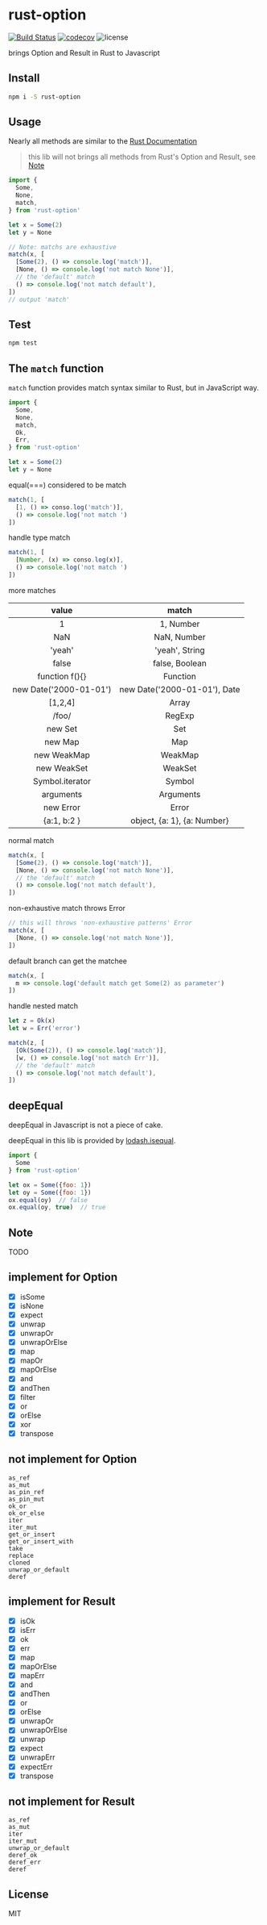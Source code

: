 # rust-option
[![Build Status](https://travis-ci.org/exoticknight/rust-option.svg?branch=master)](https://travis-ci.org/exoticknight/rust-option)
[![codecov](https://codecov.io/gh/exoticknight/rust-option/branch/master/graph/badge.svg)](https://codecov.io/gh/exoticknight/rust-option)
![license](https://img.shields.io/npm/l/rust-option.svg)

brings Option and Result in Rust to Javascript

## Install

```bash
npm i -S rust-option
```

## Usage

Nearly all methods are similar to the [Rust Documentation][option]

> this lib will not brings all methods from Rust's Option and Result, see [Note](#Note)

```javascript
import {
  Some,
  None,
  match,
} from 'rust-option'

let x = Some(2)
let y = None

// Note: matchs are exhaustive
match(x, [
  [Some(2), () => console.log('match')],
  [None, () => console.log('not match None')],
  // the 'default' match
  () => console.log('not match default'),
])
// output 'match'
```

[option]: https://doc.rust-lang.org/std/option/enum.Option.html

## Test

```bash
npm test
```

## The `match` function

`match` function provides match syntax similar to Rust, but in JavaScript way.

```javascript
import {
  Some,
  None,
  match,
  Ok,
  Err,
} from 'rust-option'

let x = Some(2)
let y = None
```

equal(===) considered to be match

```javascript
match(1, [
  [1, () => conso.log('match')],
  () => console.log('not match ')
])
```

handle type match

```javascript
match(1, [
  [Number, (x) => conso.log(x)],
  () => console.log('not match ')
])
```

more matches

**value**|**match**
:-----:|:-----:
1|1, Number
NaN|NaN, Number
'yeah'|'yeah', String
false|false, Boolean
function f(){}|Function
new Date('2000-01-01')|new Date('2000-01-01'), Date
[1,2,4]|Array
/foo/|RegExp
new Set|Set
new Map|Map
new WeakMap|WeakMap
new WeakSet|WeakSet
Symbol.iterator|Symbol
arguments|Arguments
new Error|Error
{a:1, b:2 }|object, {a: 1}, {a: Number}

normal match

```javascript
match(x, [
  [Some(2), () => console.log('match')],
  [None, () => console.log('not match None')],
  // the 'default' match
  () => console.log('not match default'),
])
```

non-exhaustive match throws Error

```javascript
// this will throws 'non-exhaustive patterns' Error
match(x, [
  [None, () => console.log('not match None')],
])
```

default branch can get the matchee

```javascript
match(x, [
  m => console.log('default match get Some(2) as parameter')
])
```

handle nested match
```javascript
let z = Ok(x)
let w = Err('error')

match(z, [
  [Ok(Some(2)), () => console.log('match')],
  [w, () => console.log('not match Err')],
  // the 'default' match
  () => console.log('not match default'),
])
```

## deepEqual

deepEqual in Javascript is not a piece of cake.

deepEqual in this lib is provided by [lodash.isequal][lodash.isequal].

```javascript
import {
  Some
} from 'rust-option'

let ox = Some({foo: 1})
let oy = Some({foo: 1})
ox.equal(oy)  // false
ox.equal(oy, true)  // true
```

[lodash.isequal]: https://www.npmjs.com/package/lodash.isequal

<a name="#Note"></a>
## Note

TODO

## implement for Option

- [x] isSome
- [x] isNone
- [x] expect
- [x] unwrap
- [x] unwrapOr
- [x] unwrapOrElse
- [x] map
- [x] mapOr
- [x] mapOrElse
- [x] and
- [x] andThen
- [x] filter
- [x] or
- [x] orElse
- [x] xor
- [x] transpose

## not implement for Option

```text
as_ref
as_mut
as_pin_ref
as_pin_mut
ok_or
ok_or_else
iter
iter_mut
get_or_insert
get_or_insert_with
take
replace
cloned
unwrap_or_default
deref
```

## implement for Result

- [x] isOk
- [x] isErr
- [x] ok
- [x] err
- [x] map
- [x] mapOrElse
- [x] mapErr
- [x] and
- [x] andThen
- [x] or
- [x] orElse
- [x] unwrapOr
- [x] unwrapOrElse
- [x] unwrap
- [x] expect
- [x] unwrapErr
- [x] expectErr
- [x] transpose

## not implement for Result

```text
as_ref
as_mut
iter
iter_mut
unwrap_or_default
deref_ok
deref_err
deref
```

## License

MIT